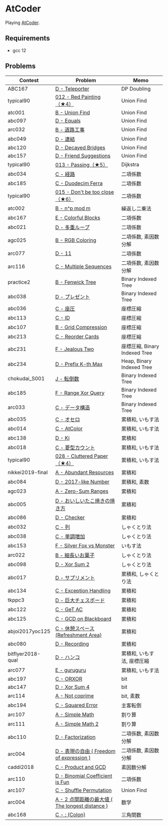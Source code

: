 # AtCoder

Playing [AtCoder](https://atcoder.jp/).

## Requirements

- gcc 12

## Problems

| Contest           | Problem                                                                                              | Memo                          |
| ----------------- | ---------------------------------------------------------------------------------------------------- | ----------------------------- |
| ABC167            | [D - Teleporter](https://atcoder.jp/contests/abc167/tasks/abc167_d)                                  | DP Doubling                   |
| typical90         | [012 - Red Painting（★4）](https://atcoder.jp/contests/typical90/tasks/typical90_l)                  | Union Find                    |
| atc001            | [B - Union Find](https://atcoder.jp/contests/atc001/tasks/unionfind_a)                               | Union Find                    |
| abc097            | [D - Equals](https://atcoder.jp/contests/abc097/tasks/arc097_b)                                      | Union Find                    |
| arc032            | [B - 道路工事](https://atcoder.jp/contests/arc032/tasks/arc032_2)                                    | Union Find                    |
| abc049            | [D - 連結](https://atcoder.jp/contests/abc049/tasks/arc065_b)                                        | Union Find                    |
| abc120            | [D - Decayed Bridges](https://atcoder.jp/contests/abc120/tasks/abc120_d)                             | Union Find                    |
| abc157            | [D - Friend Suggestions](https://atcoder.jp/contests/abc157/tasks/abc157_d)                          | Union Find                    |
| typical90         | [013 - Passing（★5）](https://atcoder.jp/contests/typical90/tasks/typical90_m)                       | Dijkstra                      |
| abc034            | [C - 経路](https://atcoder.jp/contests/abc034/tasks/abc034_c)                                        | 二項係数                      |
| abc185            | [C - Duodecim Ferra](https://atcoder.jp/contests/abc185/tasks/abc185_c)                              | 二項係数                      |
| typical90         | [015 - Don't be too close（★6）](https://atcoder.jp/contests/typical90/tasks/typical90_o)            | 二項係数                      |
| atc002            | [B - n^p mod m](https://atcoder.jp/contests/atc002/tasks/atc002_b)                                   | 繰返し二乗法                  |
| abc167            | [E - Colorful Blocks](https://atcoder.jp/contests/abc167/tasks/abc167_e)                             | 二項係数                      |
| abc021            | [D - 多重ループ](https://atcoder.jp/contests/abc021/tasks/abc021_d)                                | 二項係数                      |
| agc025            | [B - RGB Coloring](https://atcoder.jp/contests/agc025/tasks/agc025_b)                                | 二項係数, 素因数分解          |
| arc077            | [D - 11](https://atcoder.jp/contests/arc077/tasks/arc077_b)                                          | 二項係数                      |
| arc116            | [C - Multiple Sequences](https://atcoder.jp/contests/arc116/tasks/arc116_c)                          | 二項係数, 素因数分解          |
| practice2         | [B - Fenwick Tree](https://atcoder.jp/contests/practice2/tasks/practice2_b)                          | Binary Indexed Tree           |
| abc038            | [D - プレゼント](https://atcoder.jp/contests/abc038/tasks/abc038_d)                              | Binary Indexed Tree           |
| abc036            | [C - 座圧](https://atcoder.jp/contests/abc036/tasks/abc036_c)                                        | 座標圧縮                      |
| abc113            | [C - ID](https://atcoder.jp/contests/abc113/tasks/abc113_c)                                          | 座標圧縮                      |
| abc107            | [B - Grid Compression](https://atcoder.jp/contests/abc107/tasks/abc107_b)                            | 座標圧縮                      |
| abc213            | [C - Reorder Cards](https://atcoder.jp/contests/abc213/tasks/abc213_c)                               | 座標圧縮                      |
| abc231            | [F - Jealous Two](https://atcoder.jp/contests/abc231/tasks/abc231_f)                                 | 座標圧縮, Binary Indexed Tree |
| abc234            | [D - Prefix K-th Max](https://atcoder.jp/contests/abc234/tasks/abc234_d)                             | Heap, Binary Indexed Tree     |
| chokudai_S001     | [J - 転倒数](https://atcoder.jp/contests/chokudai_S001/tasks/chokudai_S001_j)                        | Binary Indexed Tree           |
| abc185            | [F - Range Xor Query](https://atcoder.jp/contests/abc185/tasks/abc185_f)                             | Binary Indexed Tree           |
| arc033            | [C - データ構造](https://atcoder.jp/contests/arc033/tasks/arc033_3)                                | Binary Indexed Tree           |
| abc035            | [C - オセロ](https://atcoder.jp/contests/abc035/tasks/abc035_c)                                      | 累積和, いもす法              |
| abc014            | [C - AtColor](https://atcoder.jp/contests/abc014/tasks/abc014_3)                                     | 累積和, いもす法              |
| abc138            | [D - Ki](https://atcoder.jp/contests/abc138/tasks/abc138_d)                                          | 累積和                        |
| abc018            | [C - 菱型カウント](https://atcoder.jp/contests/abc018/tasks/abc018_3)                                | 累積和, いもす法              |
| typical90         | [028 - Cluttered Paper（★4）](https://atcoder.jp/contests/typical90/tasks/typical90_ab)              | 累積和, いもす法              |
| nikkei2019-final  | [A - Abundant Resources](https://atcoder.jp/contests/nikkei2019-final/tasks/nikkei2019_final_a)      | 累積和                        |
| abc084            | [D - 2017-like Number](https://atcoder.jp/contests/abc084/tasks/abc084_d)                            | 累積和, 素数                  |
| agc023            | [A - Zero-Sum Ranges](https://atcoder.jp/contests/agc023/tasks/agc023_a)                             | 累積和                        |
| abc005            | [D - おいしいたこ焼きの焼き方](https://atcoder.jp/contests/abc005/tasks/abc005_4)                    | 累積和                        |
| abc086            | [D - Checker](https://atcoder.jp/contests/abc086/tasks/arc089_b)                                     | 累積和                        |
| abc032            | [C - 列](https://atcoder.jp/contests/abc032/tasks/abc032_c)                                          | しゃくとり法                  |
| abc038            | [C - 単調増加](https://atcoder.jp/contests/abc038/tasks/abc038_c)                                    | しゃくとり法                  |
| abc153            | [F - Silver Fox vs Monster](https://atcoder.jp/contests/abc153/tasks/abc153_f)                       | いもす法                      |
| arc022            | [B - 細長いお菓子](https://atcoder.jp/contests/arc022/tasks/arc022_2)                                | しゃくとり法                  |
| abc098            | [D - Xor Sum 2](https://atcoder.jp/contests/abc098/tasks/arc098_b)                                   | しゃくとり法                  |
| abc017            | [D - サプリメント](https://atcoder.jp/contests/abc017/tasks/abc017_4)                              | 累積和, しゃくとり法          |
| abc134            | [C - Exception Handling](https://atcoder.jp/contests/abc134/tasks/abc134_c)                          | 累積和                        |
| tkppc3            | [D - 巨大チェスボード](https://atcoder.jp/contests/tkppc3/tasks/tkppc3_d)                        | 累積和                        |
| abc122            | [C - GeT AC](https://atcoder.jp/contests/abc122/tasks/abc122_c)                                      | 累積和                        |
| abc125            | [C - GCD on Blackboard](https://atcoder.jp/contests/abc125/tasks/abc125_c)                           | 累積和                        |
| abjoi2017yoc125   | [C - 休憩スペース (Refreshment Area)](https://atcoder.jp/contests/joi2017yo/tasks/joi2017yo_c)     | 累積和                        |
| abc080            | [D - Recording](https://atcoder.jp/contests/abc080/tasks/abc080_d)                                   | 累積和                        |
| bitflyer2018-qual | [D - ハンコ](https://atcoder.jp/contests/bitflyer2018-qual/tasks/bitflyer2018_qual_d)                | 累積和, いもす法, 座標圧縮    |
| arc077            | [E - guruguru](https://atcoder.jp/contests/arc077/tasks/arc077_c)                                    | 累積和, いもす法              |
| abc197            | [C - ORXOR](https://atcoder.jp/contests/abc197/tasks/abc197_c)                                       | bit                           |
| abc147            | [D - Xor Sum 4](https://atcoder.jp/contests/abc147/tasks/abc147_d)                                   | bit                           |
| arc114            | [A - Not coprime](https://atcoder.jp/contests/arc114/tasks/arc114_a)                                 | bit, 素数                     |
| abc194            | [C - Squared Error](https://atcoder.jp/contests/abc194/tasks/abc194_c)                               | 主客転倒                      |
| arc107            | [A - Simple Math](https://atcoder.jp/contests/arc107/tasks/arc107_a)                                 | 割り算                        |
| arc111            | [A - Simple Math 2](https://atcoder.jp/contests/arc111/tasks/arc111_a)                               | 割り算                        |
| abc110            | [D - Factorization](https://atcoder.jp/contests/abc110/tasks/abc110_d)                               | 二項係数, 素因数分解          |
| arc004            | [D - 表現の自由 ( Freedom of expression )](https://atcoder.jp/contests/arc004/tasks/arc004_4)        | 二項係数, 素因数分解          |
| caddi2018         | [C - Product and GCD](https://atcoder.jp/contests/caddi2018/tasks/caddi2018_a)                       | 素因数分解                    |
| arc110            | [D - Binomial Coefficient is Fun](https://atcoder.jp/contests/arc110/tasks/arc110_d)                 | 二項係数                      |
| arc107            | [C - Shuffle Permutation](https://atcoder.jp/contests/arc107/tasks/arc107_c)                         | Union Find                    |
| arc004            | [A - 2 点間距離の最大値 ( The longest distance )](https://atcoder.jp/contests/arc004/tasks/arc004_1) | 数学                          |
| abc168            | [C - : (Colon)](https://atcoder.jp/contests/abc168/tasks/abc168_c)                                   | 三角関数                      |
